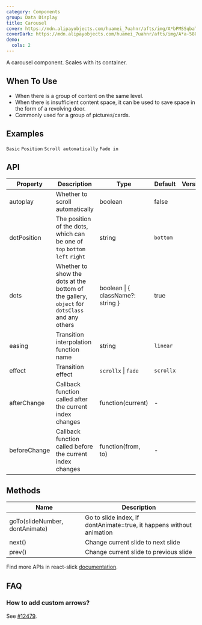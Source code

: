 ```yaml
---
category: Components
group: Data Display
title: Carousel
cover: https://mdn.alipayobjects.com/huamei_7uahnr/afts/img/A*bPMSSqbaTMkAAAAAAAAAAAAADrJ8AQ/original
coverDark: https://mdn.alipayobjects.com/huamei_7uahnr/afts/img/A*a-58QpYnqOsAAAAAAAAAAAAADrJ8AQ/original
demo:
  cols: 2
---
```


A carousel component. Scales with its container.

## When To Use

- When there is a group of content on the same level.
- When there is insufficient content space, it can be used to save space in the form of a revolving door.
- Commonly used for a group of pictures/cards.

## Examples

<!-- prettier-ignore -->
<code src="./demo/basic.tsx">Basic</code>
<code src="./demo/position.tsx">Position</code>
<code src="./demo/autoplay.tsx">Scroll automatically</code>
<code src="./demo/fade.tsx">Fade in</code>

## API

| Property     | Description                                                                                    | Type                              | Default   | Version |
| ------------ | ---------------------------------------------------------------------------------------------- | --------------------------------- | --------- | ------- |
| autoplay     | Whether to scroll automatically                                                                | boolean                           | false     |         |
| dotPosition  | The position of the dots, which can be one of `top` `bottom` `left` `right`                    | string                            | `bottom`  |         |
| dots         | Whether to show the dots at the bottom of the gallery, `object` for `dotsClass` and any others | boolean \| { className?: string } | true      |         |
| easing       | Transition interpolation function name                                                         | string                            | `linear`  |         |
| effect       | Transition effect                                                                              | `scrollx` \| `fade`               | `scrollx` |         |
| afterChange  | Callback function called after the current index changes                                       | function(current)                 | -         |         |
| beforeChange | Callback function called before the current index changes                                      | function(from, to)                | -         |         |

## Methods

| Name                           | Description                                                          |
| ------------------------------ | -------------------------------------------------------------------- |
| goTo(slideNumber, dontAnimate) | Go to slide index, if dontAnimate=true, it happens without animation |
| next()                         | Change current slide to next slide                                   |
| prev()                         | Change current slide to previous slide                               |

Find more APIs in react-slick [documentation](https://react-slick.neostack.com/docs/api).

## FAQ

### How to add custom arrows?

See [#12479](https://github.com/ant-design/ant-design/issues/12479).
